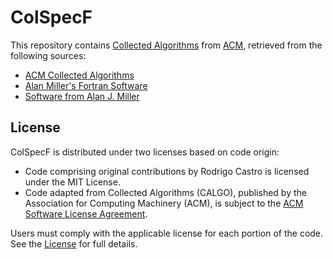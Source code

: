 # ColSpecF
This repository contains [Collected Algorithms][calgo] from [ACM], retrieved from the following sources:

* [ACM Collected Algorithms][calgo]
* [Alan Miller's Fortran Software][jblevins]
* [Software from Alan J. Miller][csiro]

## License
ColSpecF is distributed under two licenses based on code origin:

- Code comprising original contributions by Rodrigo Castro is licensed under the MIT License.
- Code adapted from Collected Algorithms (CALGO), published by the Association for Computing Machinery (ACM), is subject to the [ACM Software License Agreement][acmlic].

Users must comply with the applicable license for each portion of the code. See the [License][License File] for full details.

<!-- links -->
<!-- Badges -->
[License File]: https://github.com/rodpcastro/colspecfun/blob/main/LICENSE
[License Badge]: https://img.shields.io/badge/License-green
<!-- Introduction -->
[acm]: https://www.acm.org/
[calgo]: https://calgo.acm.org/
[jblevins]: https://jblevins.org/mirror/amiller/
[csiro]: https://wp.csiro.au/alanmiller/
<!-- License -->
[acmlic]: https://www.acm.org/publications/policies/software-copyright-notice
